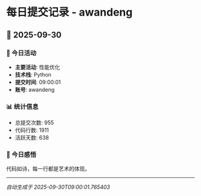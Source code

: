 # 每日提交记录 - awandeng

## 📅 2025-09-30

### 🎯 今日活动
- **主要活动**: 性能优化
- **技术栈**: Python
- **提交时间**: 09:00:01
- **账号**: awandeng

### 📊 统计信息
- 总提交次数: 955
- 代码行数: 1911
- 活跃天数: 638

### 💭 今日感悟
代码如诗，每一行都是艺术的体现。

---
*自动生成于 2025-09-30T09:00:01.765403*
